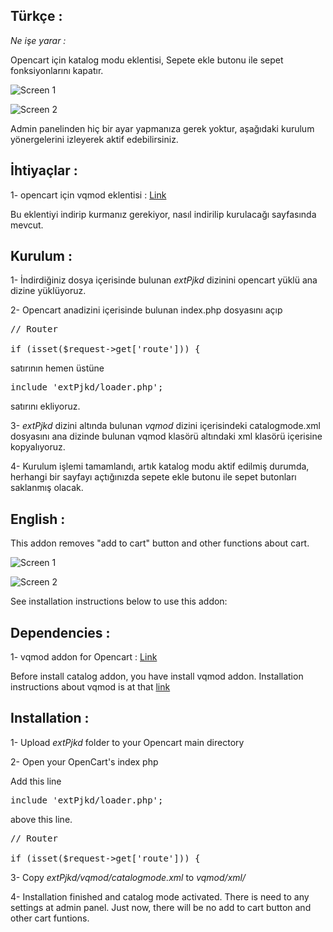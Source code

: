 Türkçe :
---------

*Ne işe yarar :*

Opencart için katalog modu eklentisi, Sepete ekle butonu ile sepet fonksiyonlarını kapatır.

![Screen 1](http://i.imgur.com/tscQuSo.jpg "Screen 1")


![Screen 2](http://i.imgur.com/K5l4CWo.jpg "Screen 2")

Admin panelinden hiç bir ayar yapmanıza gerek yoktur, aşağıdaki kurulum yönergelerini izleyerek aktif edebilirsiniz.

İhtiyaçlar :
-----------
1- opencart için vqmod eklentisi : [Link](https://code.google.com/p/vqmod/)

Bu eklentiyi indirip kurmanız gerekiyor, nasıl indirilip kurulacağı sayfasında mevcut.


Kurulum :
-----------
1- İndirdiğiniz dosya içerisinde bulunan *extPjkd* dizinini opencart yüklü ana dizine yüklüyoruz.

2- Opencart anadizini içerisinde bulunan index.php dosyasını açıp

<pre>
// Router

if (isset($request->get['route'])) {
</pre>

satırının hemen üstüne

<pre>
include 'extPjkd/loader.php';
</pre>

satırını ekliyoruz.

3- *extPjkd* dizini altında bulunan *vqmod* dizini içerisindeki  catalogmode.xml dosyasını ana dizinde bulunan vqmod klasörü altındaki xml klasörü içerisine kopyalıyoruz.

4- Kurulum işlemi tamamlandı, artık katalog modu aktif edilmiş durumda, herhangi bir sayfayı açtığınızda sepete ekle butonu ile sepet butonları saklanmış olacak.

English :
---------

This addon removes "add to cart" button and other functions about cart.

![Screen 1](http://i.imgur.com/tscQuSo.jpg "Screen 1")


![Screen 2](http://i.imgur.com/K5l4CWo.jpg "Screen 2")

See installation instructions below to use this addon:


Dependencies :
-----------
1- vqmod addon for Opencart : [Link](https://code.google.com/p/vqmod/)

Before install catalog addon, you have install vqmod addon. Installation instructions about vqmod is at that [link](https://code.google.com/p/vqmod/)

Installation :
-----------
1- Upload *extPjkd* folder to your Opencart main directory

2- Open your OpenCart's index php

Add this line 
<pre>
include 'extPjkd/loader.php';
</pre>

above this line.
<pre>
// Router

if (isset($request->get['route'])) {
</pre>

3- Copy *extPjkd/vqmod/catalogmode.xml* to *vqmod/xml/*

4- Installation finished and catalog mode activated. There is need to any settings at admin panel. Just now, there will be no add to cart button and other cart funtions.
